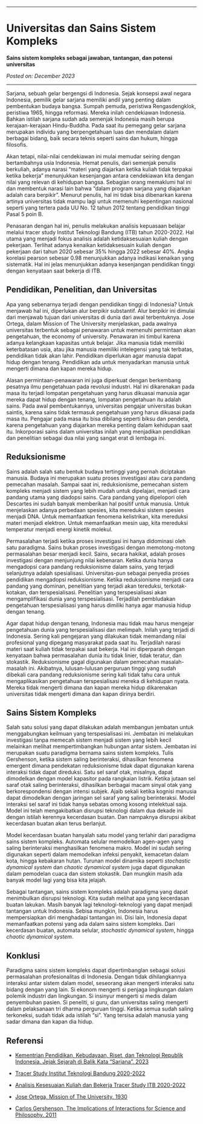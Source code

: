 ***

# Universitas dan Sains Sistem Kompleks

**Sains sistem kompleks sebagai jawaban, tantangan, dan potensi universitas**

*Posted on: December 2023*

***

Sarjana, sebuah gelar bergengsi di Indonesia. Sejak konsepsi awal negara Indonesia, pemilik gelar sarjana memiliki andil yang penting dalam pembentukan budaya bangsa. Sumpah pemuda, peristiwa Rengasdengklok, peristiwa 1965, hingga reformasi. Mereka inilah cendekiawan Indonesia. Bahkan istilah sarjana sudah ada semenjak Indonesia masih berupa kerajaan-kerajaan Hindu-Buddha. Pada saat itu pemegang gelar sarjana merupakan individu yang berpengetahuan luas dan mendalam dalam berbagai bidang, baik secara teknis seperti sains dan hukum, hingga filosofis.

Akan tetapi, nilai-nilai cendekiawan ini mulai memudar seiring dengan bertambahnya usia Indonesia. Hemat penulis, dari semenjak penulis berkuliah, adanya narasi “materi yang diajarkan ketika kuliah tidak terpakai ketika bekerja” menunjukkan kesenjangan antara cendekiawan kita dengan nilai yang relevan di kehidupan bangsa. Sebagian orang memaklumi hal ini dan membentuk narasi lain bahwa “dalam program sarjana yang diajarkan adalah cara berpikir”. Menurut penulis, hal ini tidak bisa dibenarkan karena artinya universitas tidak mampu lagi untuk memenuhi kepentingan nasional seperti yang tertera pada UU No. 12 tahun 2012 tentang pendidikan tinggi Pasal 5 poin B.

Penasaran dengan hal ini, penulis melakukan analisis kepuasaan belajar melalui tracer study Institut Teknologi Bandung (ITB) tahun 2020-2022. Hal utama yang menjadi fokus analisis adalah ketidaksesuaian kuliah dengan pekerjaan. Terlihat adanya kenaikan ketidaksesuain kuliah dengan pekerjaan dari tahun 2020 sebesar 35% hingga 2022 sebesar 40%. Angka korelasi pearson sebesar 0.98 menunjukkan adanya indikasi kenaikan yang sistematik. Hal ini jelas menunjukkan adanya kesenjangan pendidikan tinggi dengan kenyataan saat bekerja di ITB.

## Pendidikan, Penelitian, dan Universitas

Apa yang sebenarnya terjadi dengan pendidikan tinggi di Indonesia? Untuk menjawab hal ini, diperlukan alur berpikir substantif. Alur berpikir ini dimulai dari menjawab tujuan dari universitas di dunia dari awal terbentuknya. Jose Ortega, dalam Mission of The University menjelaskan, pada awalnya universitas terbentuk sebagai penawaran untuk memenuhi permintaan akan pengetahuan, the economy of university. Penawaran ini timbul karena adanya kelangkaan kapasitas untuk belajar. Jika manusia tidak memiliki keterbatasan usia, atau jika manusia memiliki intelegensi yang tak terbatas, pendidikan tidak akan lahir. Pendidikan diperlukan agar manusia dapat hidup dengan tenang. Pendidikan ada untuk menyadarkan manusia untuk mengerti dimana dan kapan mereka hidup.

Alasan permintaan-penawaran ini juga diperkuat dengan berkembang pesatnya ilmu pengetahuan pada revolusi industri. Hal ini dikarenakan pada masa itu terjadi lompatan pengetahuan yang harus dikuasai manusia agar mereka dapat hidup dengan tenang, lompatan pengetahuan itu adalah sains. Pada awal pembentukannya, universitas pengajar universitas bukan saintis, karena sains tidak termasuk pengetahuan yang harus dikuasai pada masa itu. Pengajar pada masa itu bisa dibilang seperti biksu dan pendeta, karena pengetahuan yang diajarkan mereka penting dalam kehidupan saat itu. Inkorporasi sains dalam universitas inilah yang menjadikan pendidikan dan penelitian sebagai dua nilai yang sangat erat di lembaga ini.

## Reduksionisme

Sains adalah salah satu bentuk budaya tertinggi yang pernah diciptakan manusia. Budaya ini merupakan suatu proses investigasi atau cara pandang pemecahan masalah. Sampai saat ini, reduksionisme, pemecahan sistem kompleks menjadi sistem yang lebih mudah untuk dipelajari, menjadi cara pandang utama yang diadopsi sains. Cara pandang yang dipelopori oleh Descartes ini sudah banyak memberikan hal positif untuk manusia. Untuk menjelaskan adanya perbedaan spesies, kita mereduksi sistem spesies menjadi DNA. Untuk memanfaatkan fenomena kelistrikan, kita mereduksi materi menjadi elektron. Untuk memanfaatkan mesin uap, kita mereduksi temperatur menjadi energi kinetik molekul.

Permasalahan terjadi ketika proses investigasi ini hanya didominasi oleh satu paradigma. Sains bukan proses investigasi dengan memotong-motong permasalahan besar menjadi kecil. Sains, secara hakikat, adalah proses investigasi dengan menjunjung nilai kebenaran. Ketika dunia hanya mengadopsi cara pandang reduksionisme dalam sains, yang terjadi selanjutnya adalah spesialisasi. Universitas-pun sebagai penyedia proses pendidikan mengadopsi reduksionisme. Ketika reduksionisme menjadi cara pandang yang dominan, penelitian yang terjadi akan tereduksi, terkotak-kotakan, dan terspesialisasi. Penelitian yang terspesialisasi akan mengamplifikasi dunia yang terspesialisasi. Terjadilah pembludakan pengetahuan terspesialisasi yang harus dimiliki hanya agar manusia hidup dengan tenang.

Agar dapat hidup dengan tenang, Indonesia mau tidak mau harus mengejar pengetahuan dunia yang terspesialisasi dan melimpah. Inilah yang terjadi di Indonesia. Sering kali pengejaran yang dilakukan tidak memandang nilai profesional yang dipegang masyarakat pada saat itu. Terjadilah narasi materi saat kuliah tidak terpakai saat bekerja. Hal ini diperparah dengan kenyataan bahwa permasalahan dunia itu tidak linier, tidak teratur, dan stokastik. Reduksionisme gagal digunakan dalam pemecahan masalah-masalah ini. Akibatnya, lulusan-lulusan perguruan tinggi yang sudah dibekali cara pandang reduksionisme sering kali tidak tahu cara untuk mengaplikasikan pengetahuan terspesialisasi mereka di kehidupan nyata. Mereka tidak mengerti dimana dan kapan mereka hidup dikarenakan universitas tidak mengerti dimana dan kapan dirinya berdiri.

## Sains Sistem Kompleks

Salah satu solusi yang dapat dilakukan adalah membangun jembatan untuk menggabungkan keilmuan yang terspesialisasi ini. Jembatan ini melakukan investigasi tanpa memecah sistem menjadi sistem yang lebih kecil melainkan melihat mempertimbangkan hubungan antar sistem. Jembatan ini merupakan suatu paradigma bernama sains sistem kompleks. Tulis Gershenson, ketika sistem saling berinteraksi, dihasilkan fenomena emergent dimana pendekatan reduksionisme tidak dapat digunakan karena interaksi tidak dapat direduksi. Satu sel saraf otak, misalnya, dapat dimodelkan dengan model kapasitor pada rangkaian listrik. Ketika jutaan sel saraf otak saling berinteraksi, dihasilkan berbagai macam sinyal otak yang berkorespondensi dengan intensi subjek. Ajaib sekali ketika kognisi manusia dapat dimodelkan dengan jaringan sel saraf yang saling berinteraksi. Model interaksi sel saraf ini tidak hanya sebatas omong kosong intelektual saja. Model ini telah mengakibatkan disrupsi teknologi dalam dua dekade ini dengan istilah kerennya kecerdasan buatan. Dan nampaknya disrupsi akibat kecerdasan buatan akan terus berlanjut.

Model kecerdasan buatan hanyalah satu model yang terlahir dari paradigma sains sistem kompleks. Automata selular memodelkan agen-agen yang saling berinteraksi menghasilkan fenomena makro. Model ini sudah sering digunakan seperti dalam memodelkan infeksi penyakit, kemacetan dalam kota, hingga kebakaran hutan. Turunan model dinamika seperti *stochastic dynamical system* dan *chaotic dynamical system* juga dapat digunakan dalam pemodelan cuaca dan sistem stokastik. Dan mungkin masih ada banyak model lagi yang bisa kita jelajah.

Sebagai tantangan, sains sistem kompleks adalah paradigma yang dapat menimbulkan disrupsi teknologi. Kita sudah melihat apa yang kecerdasan buatan lakukan. Masih banyak lagi teknologi-teknologi yang dapat menjadi tantangan untuk Indonesia. Sebisa mungkin, Indonesia harus mempersiapkan diri menghadapi tantangan ini. Disi lain, Indonesia dapat memanfaatkan potensi yang ada dalam sains sistem kompleks. Dari kecerdasan buatan, automata selular,  *stochastic dynamical system*, hingga *chaotic dynamical system*.

## Konklusi

Paradigma sains sistem kompleks dapat dipertimbanglan sebagai solusi permasalahan profesionalitas di Indonesia. Dengan tidak dihilangkannya interaksi antar sistem dalam model, seseorang akan mengerti interaksi satu bidang dengan yang lain. Si ekonom mengerti si penjaga lingkungan dalam polemik industri dan lingkungan. Si insinyur mengerti si medis dalam penyembuhan pasien. Si peneliti, si guru, dan universitas saling mengerti dalam pelaksanaan tri dharma perguruan tinggi. Ketika semua sudah saling terkoneksi, sudah tidak ada istilah “si”. Yang tersisa adalah manusia yang sadar dimana dan kapan dia hidup.

## Referensi

- [Kementrian Pendidikan, Kebudayaan, Riset, dan Teknologi Republik Indonesia. Jejak Sejarah di Balik Kata “Sarjana”. 2023](https://itjen.kemdikbud.go.id/web/jejak-sejarah-di-balik-kata-sarjana/#:~:text=Kata%20%E2%80%9Csarjana%E2%80%9D%20berasal%20dari%20bahasa,seorang%20guru%20atau%20pemimpin%20spiritual)

- [Tracer Study Institut Teknologi Bandung 2020-2022](https://tracer.itb.ac.id/id/report/index)

- [Analisis Kesesuaian Kuliah dan Bekerja Tracer Study ITB 2020-2022](https://github.com/prakhosha/Tracer-Study-ITB-2020-2022-Kesesuaian-kuliah-dan-pekerjaan-dalam-bekerja-/tree/main)

- [Jose Ortega, Mission of The University. 1930](https://www.amazon.com/Mission-University-Foundations-Higher-Education/dp/1560005602)

- [Carlos Gershenson, The Implications of Interactions for Science and Philosophy. 2011](https://arxiv.org/pdf/1105.2827.pdf)
